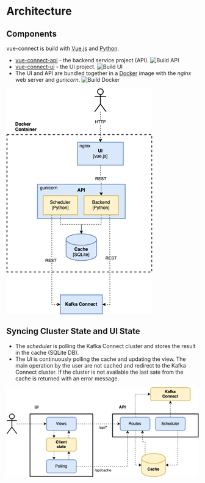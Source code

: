 # Architecture

## Components

vue-connect is build with [Vue.js](https://vuejs.org/) and [Python](https://www.python.org/).

- [vue-connect-api](vue-connect-api) - the backend service project (API). ![Build API](https://github.com/rueedlinger/vue-connect/workflows/Build%20API/badge.svg)
- [vue-connect-ui](vue-connect-ui) - the UI project. ![Build UI](https://github.com/rueedlinger/vue-connect/workflows/Build%20UI/badge.svg)
- The UI and API are bundled together in a [Docker](Dockerfile) image with the _nginx_ web server and _gunicorn_. ![Build Docker](https://github.com/rueedlinger/vue-connect/workflows/Build%20Docker/badge.svg)

![architecture](images/architecture.png)

## Syncing Cluster State and UI State

- The _scheduler_ is polling the Kafka Connect cluster and stores the result in the cache (SQLite DB).
- The _UI_ is continuously polling the cache and updating the view. The main operation by the user are not cached and redirect to the Kafka Connect cluster. If the cluster is not available the last sate from the cache is returned with an error message.

![cache](images/cache.png)
